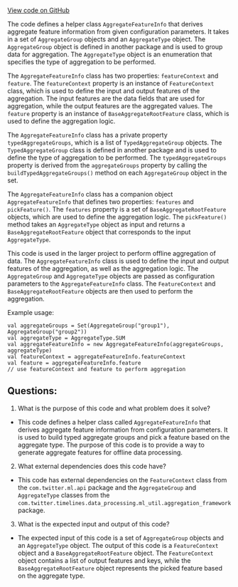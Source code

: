 [View code on GitHub](https://github.com/misbahsy/the-algorithm/home-mixer/server/src/main/scala/com/twitter/home_mixer/functional_component/feature_hydrator/offline_aggregates/AggregateFeatureInfo.scala)

The code defines a helper class `AggregateFeatureInfo` that derives aggregate feature information from given configuration parameters. It takes in a set of `AggregateGroup` objects and an `AggregateType` object. The `AggregateGroup` object is defined in another package and is used to group data for aggregation. The `AggregateType` object is an enumeration that specifies the type of aggregation to be performed. 

The `AggregateFeatureInfo` class has two properties: `featureContext` and `feature`. The `featureContext` property is an instance of `FeatureContext` class, which is used to define the input and output features of the aggregation. The input features are the data fields that are used for aggregation, while the output features are the aggregated values. The `feature` property is an instance of `BaseAggregateRootFeature` class, which is used to define the aggregation logic. 

The `AggregateFeatureInfo` class has a private property `typedAggregateGroups`, which is a list of `TypedAggregateGroup` objects. The `TypedAggregateGroup` class is defined in another package and is used to define the type of aggregation to be performed. The `typedAggregateGroups` property is derived from the `aggregateGroups` property by calling the `buildTypedAggregateGroups()` method on each `AggregateGroup` object in the set. 

The `AggregateFeatureInfo` class has a companion object `AggregateFeatureInfo` that defines two properties: `features` and `pickFeature()`. The `features` property is a set of `BaseAggregateRootFeature` objects, which are used to define the aggregation logic. The `pickFeature()` method takes an `AggregateType` object as input and returns a `BaseAggregateRootFeature` object that corresponds to the input `AggregateType`. 

This code is used in the larger project to perform offline aggregation of data. The `AggregateFeatureInfo` class is used to define the input and output features of the aggregation, as well as the aggregation logic. The `AggregateGroup` and `AggregateType` objects are passed as configuration parameters to the `AggregateFeatureInfo` class. The `FeatureContext` and `BaseAggregateRootFeature` objects are then used to perform the aggregation. 

Example usage:

```
val aggregateGroups = Set(AggregateGroup("group1"), AggregateGroup("group2"))
val aggregateType = AggregateType.SUM
val aggregateFeatureInfo = new AggregateFeatureInfo(aggregateGroups, aggregateType)
val featureContext = aggregateFeatureInfo.featureContext
val feature = aggregateFeatureInfo.feature
// use featureContext and feature to perform aggregation
```
## Questions: 
 1. What is the purpose of this code and what problem does it solve?
- This code defines a helper class called `AggregateFeatureInfo` that derives aggregate feature information from configuration parameters. It is used to build typed aggregate groups and pick a feature based on the aggregate type. The purpose of this code is to provide a way to generate aggregate features for offline data processing.

2. What external dependencies does this code have?
- This code has external dependencies on the `FeatureContext` class from the `com.twitter.ml.api` package and the `AggregateGroup` and `AggregateType` classes from the `com.twitter.timelines.data_processing.ml_util.aggregation_framework` package.

3. What is the expected input and output of this code?
- The expected input of this code is a set of `AggregateGroup` objects and an `AggregateType` object. The output of this code is a `FeatureContext` object and a `BaseAggregateRootFeature` object. The `FeatureContext` object contains a list of output features and keys, while the `BaseAggregateRootFeature` object represents the picked feature based on the aggregate type.